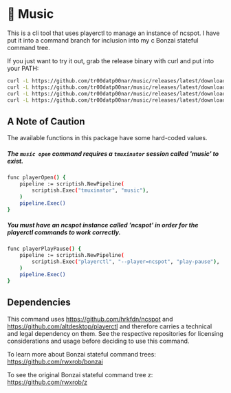 # 🌳 Music

This is a cli tool that uses playerctl to manage an instance of ncspot. I have put it into a command branch for inclusion into my c Bonzai stateful command tree.

If you just want to try it out, grab the release binary with curl and put into your PATH:

```bash
curl -L https://github.com/tr00datp00nar/music/releases/latest/download/music-linux-amd64 -o ~/.local/bin/music
curl -L https://github.com/tr00datp00nar/music/releases/latest/download/music-darwin-amd64 -o ~/.local/bin/music
curl -L https://github.com/tr00datp00nar/music/releases/latest/download/music-darwin-arm64 -o ~/.local/bin/music
curl -L https://github.com/tr00datp00nar/music/releases/latest/download/music-windows-amd64 -o ~/.local/bin/music
```
## A Note of Caution
The available functions in this package have some hard-coded values.

##### The `music open` command requires a `tmuxinator` session called 'music' to exist.

```bash
func playerOpen() {
	pipeline := scriptish.NewPipeline(
		scriptish.Exec("tmuxinator", "music"),
	)
	pipeline.Exec()
}
```

##### You must have an ncspot instance called 'ncspot' in order for the playerctl commands to work correctly.
```bash
func playerPlayPause() {
	pipeline := scriptish.NewPipeline(
		scriptish.Exec("playerctl", "--player=ncspot", "play-pause"),
	)
	pipeline.Exec()
}

```
## Dependencies
This command uses https://github.com/hrkfdn/ncspot and https://github.com/altdesktop/playerctl and therefore carries a technical and legal dependency on them. See the respective repositories for licensing considerations and usage before deciding to use this command.

To learn more about Bonzai stateful command trees: https://github.com/rwxrob/bonzai

To see the original Bonzai stateful command tree z: https://github.com/rwxrob/z
